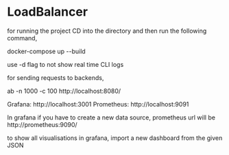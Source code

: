 # LoadBalancer
for running the project CD into the directory and then run the following command,

docker-compose up --build

use -d flag to not show real time CLI logs

for sending requests to backends,

ab -n 1000 -c 100 http://localhost:8080/

Grafana: http://localhost:3001
Prometheus: http://localhost:9091

In grafana if you have to create a new data source, prometheus url will be http://prometheus:9090/

to show all visualisations in grafana, import a new dashboard from the given JSON
